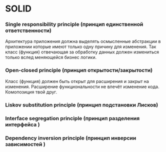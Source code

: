 # SOLID

### Single responsibility principle (принцип единственной ответственности)

Архитектура приложения должна выделять осмысленные абстракции в приложении которые имеют только одну причину для изменения.
Так класс (функция) отвечающая за обработку данных должен измениться только вслед меняющейся бизнес логики.  

### Open-closed principle (принцип открытости/закрытости)

Класс (функция) должен быть открыт для расширения и закрыт на изменения.
Расширение функциональности не влечёт изменение кода. Комопозиция твой друг.

### Liskov substitution principle (принцип подстановки Лисков)

### Interface segregation principle (принцип разделения интерфейса )

### Dependency inversion principle (принцип инверсии зависимостей )
